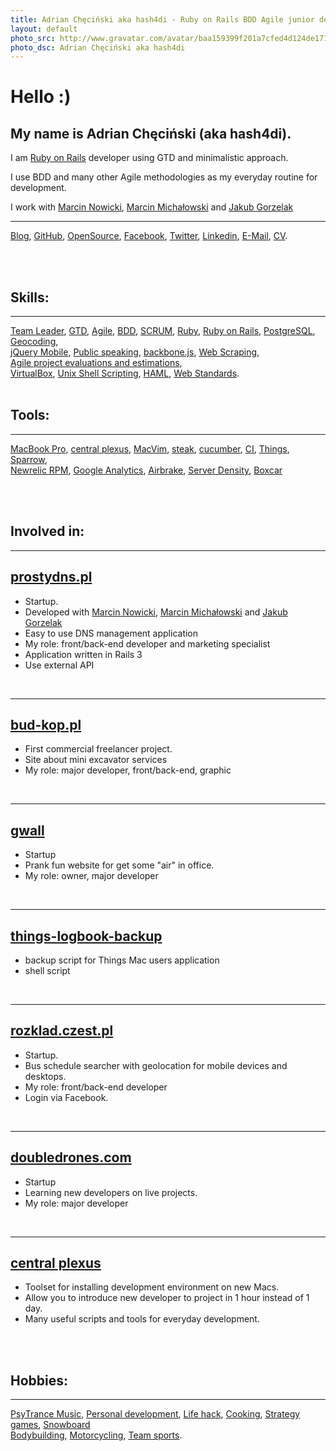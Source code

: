 ```yaml
---
title: Adrian Chęciński aka hash4di - Ruby on Rails BDD Agile junior developer, using GTD and minimalistic approach
layout: default
photo_src: http://www.gravatar.com/avatar/baa159399f201a7cfed4d124de1713e9.png?r=PG
photo_dsc: Adrian Chęciński aka hash4di
---
```


# Hello :)

## My name is Adrian Chęciński (aka hash4di).

I am <a href='http://rubyonrails.org/'>Ruby on Rails</a> developer using GTD and minimalistic approach.

I use BDD and many other Agile methodologies as my everyday routine for development.

I work with <a href='http://marcinnowicki.com'>Marcin Nowicki</a>, <a href='http://marcinmichalowski.com'>Marcin Michałowski</a> and  <a href='http://goozzik.github.com'>Jakub Gorzelak</a>
<hr>

[Blog](http://hash4di.tumblr.com),
[GitHub](http://github.com/hash4di),
[OpenSource](https://github.com/doubledrones),
[Facebook](http://facebook.com/hash4di),
[Twitter](http://twitter.com/hash4di),
[Linkedin](http://www.linkedin.com/pub/adrian-ch%C4%99ci%C5%84ski/42/450/961),
[E-Mail](mailto:hash4di@gmail.com),
[CV](/CV_Adrian.Checinski_2012.07.12.pdf).

<br/>
<br/>

## Skills:

<hr>

[Team Leader](http://en.wikipedia.org/wiki/Team_leader),
[GTD](http://en.wikipedia.org/wiki/Getting_Things_Done),
[Agile](http://en.wikipedia.org/wiki/Agile_software_development),
[BDD](http://en.wikipedia.org/wiki/Behavior_Driven_Development),
[SCRUM](http://en.wikipedia.org/wiki/SCRUM),
[Ruby](http://www.ruby-lang.org/en/),
[Ruby on Rails](http://rubyonrails.org/),
[PostgreSQL](http://en.wikipedia.org/wiki/PostgreSQL),
[Geocoding](http://en.wikipedia.org/wiki/Geocoding),
<br/>
[jQuery Mobile](http://jquerymobile.com/),
[Public speaking](http://en.wikipedia.org/wiki/Public_speaking),
[backbone.js](http://backbonejs.org),
[Web Scraping](http://en.wikipedia.org/wiki/Web_scraping),
<br/>
[Agile project evaluations and estimations](http://pivotaltracker.com),
<br/>
[VirtualBox](http://en.wikipedia.org/wiki/Virtual_box),
[Unix Shell Scripting](http://en.wikipedia.org/wiki/Shell_scripting),
[HAML](http://pl.wikipedia.org/wiki/Haml),
[Web Standards](http://en.wikipedia.org/wiki/Web_standards).
<br/>
<br/>

## Tools:

<hr>

[MacBook Pro](http://www.apple.com/macbook-pro/),
[central plexus](https://github.com/doubledrones/central_plexus),
[MacVim](http://code.google.com/p/macvim/),
[steak](https://github.com/cavalle/steak),
[cucumber](http://cukes.info/),
[CI](http://en.wikipedia.org/wiki/Continuous_integration),
[Things](http://culturedcode.com/things),
[Sparrow](http://www.sparrowmailapp.com),
<br/>
[Newrelic RPM](http://newrelic.com),
[Google Analytics](http://en.wikipedia.org/wiki/Google_Analytics),
[Airbrake](http://airbrake.io/pages/home),
[Server Density](http://www.serverdensity.com),
[Boxcar](http://boxcar.io)

<br/>
<br/>

## Involved in:

<hr>

## [prostydns.pl](http://prostydns.pl)

<ul>
  <li>Startup.</li>
  <li>Developed with <a href='http://marcinnowicki.com'>Marcin Nowicki</a>, <a href="http://marcinmichalowski.com/">Marcin Michałowski</a> and <a href='http://goozzik.github.com'>Jakub Gorzelak</a></li>
  <li>Easy to use DNS management application</li>
  <li>My role: front/back-end developer and marketing specialist</li>
  <li>Application written in Rails 3</li>
  <li>Use external API</li>
</ul>

<br/>
<hr>

## [bud-kop.pl](http://bud-kop.pl)

<ul>
  <li>First commercial freelancer project.</li>
  <li>Site about mini excavator services</li>
  <li>My role: major developer, front/back-end, graphic</li>
</ul>

<br/>
<hr>

## [gwall](http://gwall.heroku.com)

<ul>
  <li>Startup</li>
  <li>Prank fun website for get some "air" in office.</li>
  <li>My role: owner, major developer</li>
</ul>

<br/>
<hr>

## [things-logbook-backup](http://github.com/hash4di/things-logbook-backup)

<ul>
  <li>backup script for Things Mac users application</li>
  <li>shell script</li>
</ul>

<br/>
<hr>

## [rozklad.czest.pl](http://rozklad.czest.pl)

<ul>
  <li>Startup.</li>
  <li>Bus schedule searcher with geolocation for mobile devices and desktops.</li>
  <li>My role: front/back-end developer</li>
  <li>Login via Facebook.</li>
</ul>

<br/>
<hr>

## [doubledrones.com](http://doubledrones.com)

<ul>
  <li>Startup</li>
  <li>Learning new developers on live projects.</li>
  <li>My role: major developer</li>
</ul>

<br/>
<hr>

## [central plexus](https://github.com/doubledrones/central_plexus)

<ul>
  <li>Toolset for installing development environment on new Macs.</li>
  <li>Allow you to introduce new developer to project in 1 hour instead of 1 day.</li>
  <li>Many useful scripts and tools for everyday development.</li>
</ul>

<br/>
<br/>

## Hobbies:

<hr>

[PsyTrance Music](http://www.last.fm/user/pr0d1r2),
[Personal development](http://en.wikipedia.org/wiki/Personal_development),
[Life hack](http://en.wikipedia.org/wiki/Life_hack),
[Cooking](http://en.wikipedia.org/wiki/Cooking),
[Strategy games](http://en.wikipedia.org/wiki/Strategy_game),
[Snowboard](http://en.wikipedia.org/wiki/snowboard)
<br/>
[Bodybuilding](http://en.wikipedia.org/wiki/Bodybuilding),
[Motorcycling](http://en.wikipedia.org/wiki/Motorcycling),
[Team sports](http://en.wikipedia.org/wiki/Team_sports).
